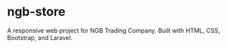 # ngb-store
A responsive web project for NGB Trading Company. Built with HTML, CSS, Bootstrap, and Laravel.
